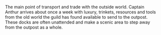 The main point of transport and trade with the outside world. Captain Anthur arrives about once a week with luxury, trinkets, resources and tools from the old world the guild has found available to send to the outpost. These docks are often unattended and make a scenic area to step away from the outpost as a whole.